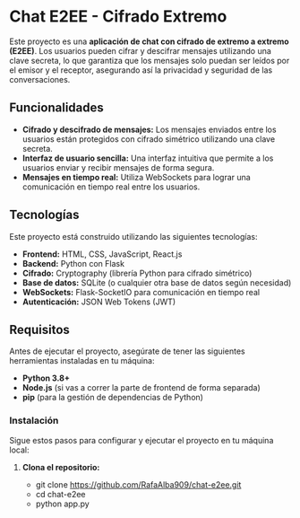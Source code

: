 # Chat E2EE - Cifrado Extremo

Este proyecto es una **aplicación de chat con cifrado de extremo a extremo (E2EE)**. Los usuarios pueden cifrar y descifrar mensajes utilizando una clave secreta, lo que garantiza que los mensajes solo puedan ser leídos por el emisor y el receptor, asegurando así la privacidad y seguridad de las conversaciones.

## Funcionalidades

- **Cifrado y descifrado de mensajes:** Los mensajes enviados entre los usuarios están protegidos con cifrado simétrico utilizando una clave secreta.
- **Interfaz de usuario sencilla:** Una interfaz intuitiva que permite a los usuarios enviar y recibir mensajes de forma segura.
- **Mensajes en tiempo real:** Utiliza WebSockets para lograr una comunicación en tiempo real entre los usuarios.

## Tecnologías

Este proyecto está construido utilizando las siguientes tecnologías:

- **Frontend:** HTML, CSS, JavaScript, React.js
- **Backend:** Python con Flask
- **Cifrado:** Cryptography (librería Python para cifrado simétrico)
- **Base de datos:** SQLite (o cualquier otra base de datos según necesidad)
- **WebSockets:** Flask-SocketIO para comunicación en tiempo real
- **Autenticación:** JSON Web Tokens (JWT)

## Requisitos

Antes de ejecutar el proyecto, asegúrate de tener las siguientes herramientas instaladas en tu máquina:

- **Python 3.8+**
- **Node.js** (si vas a correr la parte de frontend de forma separada)
- **pip** (para la gestión de dependencias de Python)

### Instalación

Sigue estos pasos para configurar y ejecutar el proyecto en tu máquina local:

1. **Clona el repositorio:**

   - git clone https://github.com/RafaAlba909/chat-e2ee.git
   - cd chat-e2ee
   - python app.py

